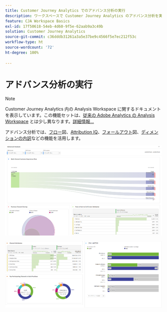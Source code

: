 ```yaml
---
title: Customer Journey Analytics でのアドバンス分析の実行
description: ワークスペースで Customer Journey Analytics のアドバンス分析を実行する方法を説明します。
feature: CJA Workspace Basics
exl-id: 17f50618-54eb-4d60-9f5e-62aab9a3c49b
solution: Customer Journey Analytics
source-git-commit: c36dddb31261a3a5e37be9c4566f5e7ec212f53c
workflow-type: ht
source-wordcount: '72'
ht-degree: 100%

---
```


# アドバンス分析の実行

>[!NOTE]
>
>Customer Journey Analytics 内の Analysis Workspace に関するドキュメントを表示しています。この機能セットは、[従来の Adobe Analytics の Analysis Workspace](https://experienceleague.adobe.com/docs/analytics/analyze/analysis-workspace/home.html?lang=ja) とは少し異なります。[詳細情報...](/help/getting-started/cja-aa.md)

アドバンス分析では、[フロー](/help/analysis-workspace/visualizations/c-flow/flow.md)図、[Attribution IQ](/help/analysis-workspace/attribution/overview.md)、[フォールアウト](/help/analysis-workspace/visualizations/fallout/fallout-flow.md)図、[ディメンションの内訳](/help/components/dimensions/t-breakdown-fa.md)などの機能を活用します。

![ワークスペースのスクリーンショット 1](assets/cja-adv-analysis1.png)

![ワークスペースのスクリーンショット 2](assets/cja-adv-analysis2.png)
